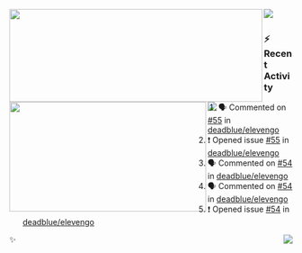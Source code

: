 <p>
  <p>
  <img align="left" width="450" height="165" src="https://github-readme-stats-git-masterrstaa-rickstaa.vercel.app/api?username=lowking&bg_color=0D1116&theme=synthwave&show_icons=true&hide_border=true&line_height=20&title_color=4E7C65&icon_color=555&show_owner=true&text_color=777&count_private=true"/>
  </p>
  <p>
  <img align="left" width="350" height="195" src="https://github-readme-stats-git-masterrstaa-rickstaa.vercel.app/api/top-langs/?layout=compact&username=lowking&bg_color=0D1116&theme=synthwave&show_icons=true&hide_border=true&line_height=20&title_color=4E7C65&icon_color=555&show_owner=true&text_color=777&hide&langs_count=4"/>
  </p>
  <p>
    <a align="left" href="https://t.me/Violettoy_bot"><img src="https://img.shields.io/badge/Telegram-%2352A4DB.svg?&style=social&logo=telegram&logoColor=52A4DB" /></a>&nbsp;&nbsp;
<!--     <img align="left" src="https://github.com/lowking/lowking/workflows/Waka%20Readme/badge.svg" />&nbsp;&nbsp; -->
    <img align="left" src="https://github.com/lowking/lowking/workflows/Activity%20Readme/badge.svg" />
  </p>
</p>

### :zap: Recent Activity

<!--START_SECTION:activity-->
1. 🗣 Commented on [#55](https://github.com/deadblue/elevengo/issues/55#issuecomment-2521027631) in [deadblue/elevengo](https://github.com/deadblue/elevengo)
2. ❗ Opened issue [#55](https://github.com/deadblue/elevengo/issues/55) in [deadblue/elevengo](https://github.com/deadblue/elevengo)
3. 🗣 Commented on [#54](https://github.com/deadblue/elevengo/issues/54#issuecomment-2515087761) in [deadblue/elevengo](https://github.com/deadblue/elevengo)
4. 🗣 Commented on [#54](https://github.com/deadblue/elevengo/issues/54#issuecomment-2515083417) in [deadblue/elevengo](https://github.com/deadblue/elevengo)
5. ❗ Opened issue [#54](https://github.com/deadblue/elevengo/issues/54) in [deadblue/elevengo](https://github.com/deadblue/elevengo)
<!--END_SECTION:activity-->

✨<img align="right" src="http://profile-counter.glitch.me/lowking/count.svg"/>
